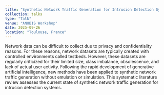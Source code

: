 ```yaml
---
title: "Synthetic Network Traffic Generation for Intrusion Detection Systems: a Systematic Literature Review"
collection: talks
type: "Talk"
venue: "ANUBIS Workshop"
date: 2025-09-26
location: "Toulouse, France"
---
```


Network data can be difficult to collect due to privacy and confidentiality reasons. For these reasons, network datasets are typically created with controlled environments called testbeds. However, these datasets are regularly criticized for their limited size, class imbalance, obsolescence, and lack of actual user activity. Following the rapid development of generative artificial intelligence, new methods have been applied to synthetic network traffic generation without emulation or simulation. This systematic literature review assesses the current state of synthetic network traffic generation for intrusion detection systems.
